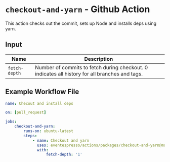 # `checkout-and-yarn` - **Github Action**

This action checks out the commit, sets up Node and installs deps using yarn.

## Input

| Name          | Description                                                                                    |
| ------------- | ---------------------------------------------------------------------------------------------- |
| `fetch-depth` | Number of commits to fetch during checkout. 0 indicates all history for all branches and tags. |

## Example Workflow File

```yaml
name: Checout and install deps

on: [pull_request]

jobs:
    checkout-and-yarn:
        runs-on: ubuntu-latest
        steps:
            - name: Checkout and yarn
              uses: eventespresso/actions/packages/checkout-and-yarn@main
              with:
                  fetch-depth: '1'
```
